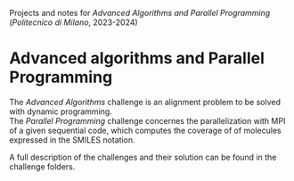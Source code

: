 Projects and notes for _Advanced Algorithms and Parallel Programming_ (_Politecnico di Milano_, 2023-2024)

# Advanced algorithms and Parallel Programming
The _Advanced Algorithms_ challenge is an alignment problem to be solved with dynamic programming.<br>
The _Parallel Programming_ challenge concernes the parallelization with MPI of a given sequential code, which computes the coverage of of molecules expressed in the SMILES notation.

A full description of the challenges and their solution can be found in the challenge folders.

